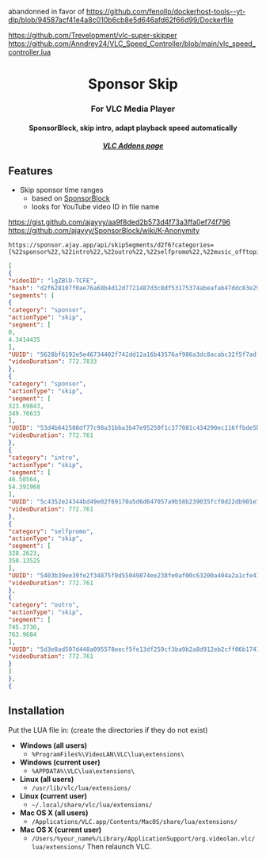 abandonned in favor of https://github.com/fenollp/dockerhost-tools--yt-dlp/blob/94587acf41e4a8c010b6cb8e5d646afd62f66d99/Dockerfile

https://github.com/Trevelopment/vlc-super-skipper
https://github.com/Anndrey24/VLC_Speed_Controller/blob/main/vlc_speed_controller.lua

<h1 align="center">Sponsor Skip</h1>
<h3 align="center">For VLC Media Player</h3>
<h4 align="center">SponsorBlock, skip intro, adapt playback speed automatically</h4>
<h5 align="center"><a href="https://addons.videolan.org/browse/">VLC Addons page</a></h5>

## Features
* Skip sponsor time ranges
	* based on [SponsorBlock](https://sponsor.ajay.app/)
	* looks for YouTube video ID in file name

https://gist.github.com/ajayyy/aa9f8ded2b573d4f73a3ffa0ef74f796
	https://github.com/ajayyy/SponsorBlock/wiki/K-Anonymity

```shell
https://sponsor.ajay.app/api/skipSegments/d2f6?categories=[%22sponsor%22,%22intro%22,%22outro%22,%22selfpromo%22,%22music_offtopic%22,%22preview%22]
```
```json
[
{
"videoID": "lgZBlD-TCFE",
"hash": "d2f628107f0ae76a68b4d12d7721487d3c8df53175374abeafab47ddc83e2909",
"segments": [
{
"category": "sponsor",
"actionType": "skip",
"segment": [
0,
4.3414435
],
"UUID": "5628bf6192e5e46734402f742dd12a16b43576af986a3dc8acabc32f5f7adfac2",
"videoDuration": 772.7833
},
{
"category": "sponsor",
"actionType": "skip",
"segment": [
323.69843,
349.76633
],
"UUID": "53d4b642508df77c98a31bba3b47e95250f1c377081c434290ec116ffbde5bcd9",
"videoDuration": 772.761
},
{
"category": "intro",
"actionType": "skip",
"segment": [
46.50564,
54.391968
],
"UUID": "5c4352e24344bd49e02f69170a5d6d647057a9b58b239035fcf0d22db901e7660",
"videoDuration": 772.761
},
{
"category": "selfpromo",
"actionType": "skip",
"segment": [
328.2623,
350.13525
],
"UUID": "5403b39ee39fe2f34875f0d55049874ee238fe0af00c63200a404a2a1cfe415f4",
"videoDuration": 772.761
},
{
"category": "outro",
"actionType": "skip",
"segment": [
745.3736,
763.9684
],
"UUID": "5d3e8ad507d448a095578eecf5fe13df259cf3ba9b2a8d912eb2cff06b1741444",
"videoDuration": 772.761
}
]
},
{
```

## Installation
Put the LUA file in: (create the directories if they do not exist)
- **Windows (all users)**
	+ `%ProgramFiles%\VideoLAN\VLC\lua\extensions\`
- **Windows (current user)**
	+ `%APPDATA%\VLC\lua\extensions\`
- **Linux (all users)**
	+ `/usr/lib/vlc/lua/extensions/`
- **Linux (current user)**
	+ `~/.local/share/vlc/lua/extensions/`
- **Mac OS X (all users)**
	+ `/Applications/VLC.app/Contents/MacOS/share/lua/extensions/`
- **Mac OS X (current user)**
	+ `/Users/%your_name%/Library/ApplicationSupport/org.videolan.vlc/lua/extensions/`
Then relaunch VLC.
